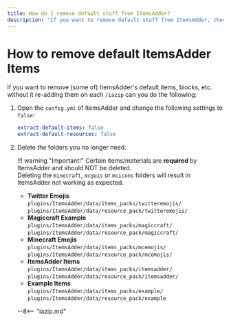 ```yaml
---
title: How do I remove default stuff from ItemsAdder?
description: "If you want to remove default stuff from ItemsAdder, check this page."
---
```


# How to remove default ItemsAdder Items

If you want to remove (some of) ItemsAdder's default items, blocks, etc. without it re-adding them on each `/iazip` can you do the following:

1. Open the `config.yml` of ItemsAdder and change the following settings to `false`:  
   ```yaml
   extract-default-items: false
   extract-default-resources: false
   ```
2. Delete the folders you no longer need.
    
    !!! warning "Important!"
        Certain items/materials are **required** by ItemsAdder and should NOT be deleted.  
        Deleting the `minecraft`, `mcguis` or `mcicons` folders will result in ItemsAdder not working as expected.
    
    - **Twitter Emojis**  
      `plugins/ItemsAdder/data/items_packs/twitteremojis/`  
      `plugins/ItemsAdder/data/resource_pack/twitteremojis/`
    - **Magiccraft Example**  
      `plugins/ItemsAdder/data/items_packs/magiccraft/`  
      `plugins/ItemsAdder/data/resource_pack/magiccraft/`
    - **Minecraft Emojis**  
      `plugins/ItemsAdder/data/items_packs/mcemojis/`  
      `plugins/ItemsAdder/data/resource_pack/mcemojis/`
    - **ItemsAdder Items**  
      `plugins/ItemsAdder/data/items_packs/itemsadder/`  
      `plugins/ItemsAdder/data/resource_pack/itemsadder/`
    - **Example Items**  
      `plugins/ItemsAdder/data/items_packs/example/`  
      `plugins/ItemsAdder/data/resource_pack/example`
      
    --8<-- "iazip.md"